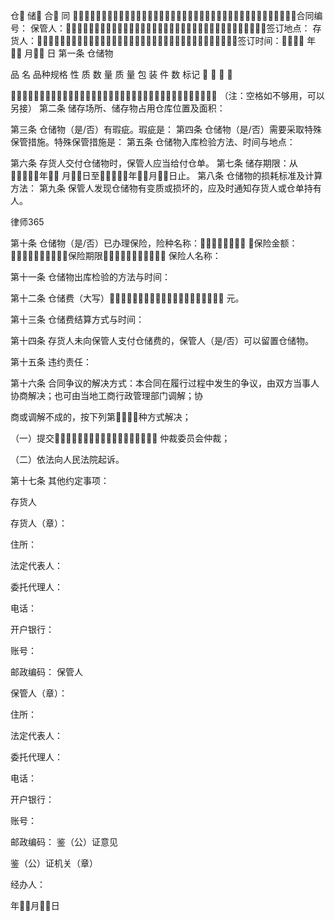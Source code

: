 
 仓 储 合 同 
合同编号： 
保管人：签订地点： 
存货人：签订时间： 年 月 日 
第一条 仓储物 

品 名 品种规格 性 质 数 量 质 量 包 装 件 数 标记  
 
 
 

 （注：空格如不够用，可以另接） 
第二条 储存场所、储存物占用仓库位置及面积： 

第三条 仓储物（是/否）有瑕疵。瑕疵是： 
第四条 仓储物（是/否）需要采取特殊保管措施。特殊保管措施是： 
第五条 仓储物入库检验方法、时间与地点： 

第六条 存货人交付仓储物时，保管人应当给付仓单。 
第七条 储存期限：从年 月日至年月日止。 
第八条 仓储物的损耗标准及计算方法： 
第九条 保管人发现仓储物有变质或损坏的，应及时通知存货人或仓单持有人。 




 
律师365






第十条 仓储物（是/否）已办理保险，险种名称： ；保险金额：；保险期限； 保险人名称： 

第十一条 仓储物出库检验的方法与时间： 

第十二条 仓储费（大写） 元。 

第十三条 仓储费结算方式与时间： 

第十四条 存货人未向保管人支付仓储费的，保管人（是/否）可以留置仓储物。 

第十五条 违约责任： 



第十六条 合同争议的解决方式：本合同在履行过程中发生的争议，由双方当事人协商解决；也可由当地工商行政管理部门调解；协 

商或调解不成的，按下列第种方式解决； 

（一）提交 仲裁委员会仲裁； 

（二）依法向人民法院起诉。 

第十七条 其他约定事项： 





存货人 



存货人（章）： 

住所： 

法定代表人： 

委托代理人： 

电话： 

开户银行： 

账号： 

邮政编码： 保管人 



保管人（章）： 

住所： 

法定代表人： 

委托代理人： 

电话： 

开户银行： 

账号： 

邮政编码： 鉴（公）证意见 













鉴（公）证机关（章） 

经办人： 

年月日 



 


 

 
 
 
 
 
  


  
 

  


  


  
 
 
 
 

